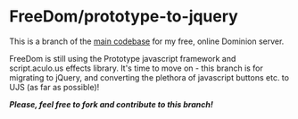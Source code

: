 FreeDom/prototype-to-jquery
=======

This is a branch of the [main codebase](https://github.com/asilano/free-dom) for my free, online Dominion server.

FreeDom is still using the Prototype javascript framework and script.aculo.us effects library. It's time to move on - this branch is for migrating to jQuery, and converting the plethora of javascript buttons etc. to UJS (as far as possible)!

_**Please, feel free to fork and contribute to this branch!**_
